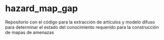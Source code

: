 # hazard_map_gap
Repositorio con el código para la extracción de artículos y modelo difuso para determinar el estado del conocimiento requerido para la construcción de mapas de amenazas
